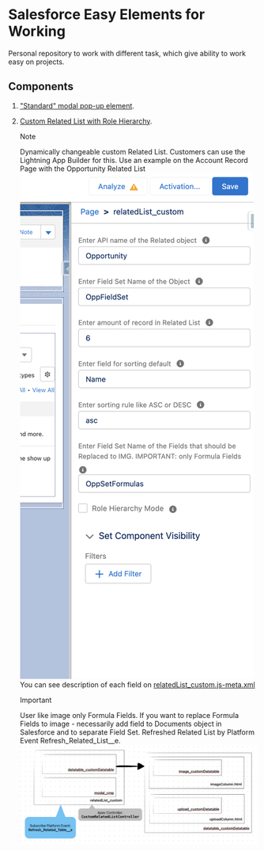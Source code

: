 # Salesforce Easy Elements for Working

Personal repository to work with different task, which give ability to work easy on projects.

## Components
1. ["Standard" modal pop-up element](https://github.com/EvgenyVorohobko/Salesforce_Components/tree/main/force-app/main/default/lwc/modal_cmp).
2. [Custom Related List with Role Hierarchy](https://github.com/EvgenyVorohobko/Salesforce_Components/tree/main/force-app/main/default/lwc/relatedList_custom).
    > [!NOTE]
    > Dynamically changeable custom Related List. Customers can use the Lightning App Builder for this. Use an example on the Account Record Page with the Opportunity Related List
    > ![Lightning App Builder Example](image.png)
    > You can see description of each field on [relatedList_custom.js-meta.xml](https://github.com/EvgenyVorohobko/Salesforce_Components/blob/main/force-app/main/default/lwc/relatedList_custom/relatedList_custom.js-meta.xml)

    > [!IMPORTANT]
    > User like image only Formula Fields. If you want to replace Formula Fields to image - necessarily add field to Documents object in Salesforce and to separate Field Set.
    > Refreshed Related List by Platform Event Refresh_Related_List__e.
    >![Schema components:](image-1.png)
